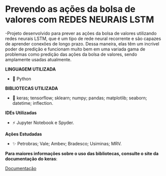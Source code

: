 # Prevendo as ações da bolsa de valores com REDES NEURAIS LSTM
-Projeto desenvolvido para prever as ações da bolsa de valores utilizando redes neurais LSTM, que é um tipo de rede neural recorrente e são capazes de aprender conexões de longo prazo. Dessa maneira, elas têm um incrível poder de predição e funcionam muito bem em uma variada gama de problemas como predição das ações da bolsa de valores, sendo amplamente usadas atualmente.

**LINGUAGEM UTILIZADA**
 - 💬 Python

**BIBLIOTECAS UTILIZADA**
 - 🌱 keras; tensorflow; sklearn; numpy; pandas; matplotlib; seaborn; datetime; inflection.

**IDEs Utilizadas**
 - ⚡ Jupyter Notebook e Spyder. 

**Ações Estudadas**
 - ✨ Petrobras; Vale; Ambev; Bradesco; Usiminas; MRV.

**Para maiores informações sobre o uso das bibliotecas, consulte o site da documentação do keras**:
<p align="left">
  <a href="https://keras.io/api/">Documentação</a>
</p>
